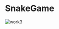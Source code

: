 # SnakeGame

![work3](https://github.com/user-attachments/assets/318ef114-d3db-4934-a953-23b46b8ce0ec)
